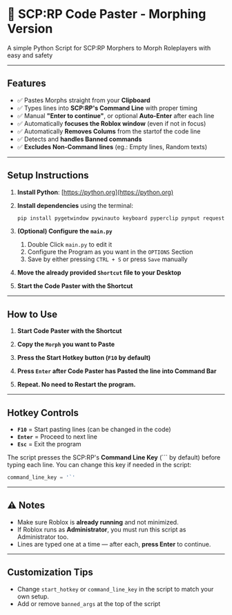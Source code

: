 # 📝 SCP:RP Code Paster - Morphing Version

A simple Python Script for SCP:RP Morphers to Morph Roleplayers with easy and safety

---

## Features

- ✅ Pastes Morphs straight from your **Clipboard**
- ✅ Types lines into **SCP:RP's Command Line** with proper timing
- ✅ Manual **"Enter to continue"**, or optional **Auto-Enter** after each line
- ✅ Automatically **focuses the Roblox window** (even if not in focus)
- ✅ Automatically **Removes Colums** from the startof the code line
- ✅ Detects and **handles Banned commands**
- ✅ **Excludes Non-Command lines** (eg.: Empty lines, Random texts)

---

## Setup Instructions

1. **Install Python**: [https://python.org](https://python.org)

2. **Install dependencies** using the terminal:
   ```bash
   pip install pygetwindow pywinauto keyboard pyperclip pynput requests
   ```

3. **(Optional) Configure the `main.py`**
   
   1) Double Click `main.py` to edit it
   2) Configure the Program as you want in the `OPTIONS` Section
   3) Save by either pressing `CTRL + S` or press `Save` manually

4. **Move the already provided `Shortcut` file to your Desktop**

5. **Start the Code Paster with the Shortcut**

---

## How to Use

1. **Start Code Paster with the Shortcut**

2. **Copy the `Morph` you want to Paste**

3. **Press the Start Hotkey button (`F10` by default)**

4. **Press `Enter` after Code Paster has Pasted the line into Command Bar**

5. **Repeat. No need to Restart the program.**

---

## Hotkey Controls

- **`F10`** = Start pasting lines (can be changed in the code)
- **`Enter`** = Proceed to next line
- **`Esc`** = Exit the program

The script presses the SCP:RP's **Command Line Key** (`\`` by default) before typing each line. You can change this key if needed in the script:
```python
command_line_key = '`'
```

---

## ⚠️ Notes

- Make sure Roblox is **already running** and not minimized.
- If Roblox runs as **Administrator**, you must run this script as Administrator too.
- Lines are typed one at a time — after each, **press Enter** to continue.

---

## Customization Tips

- Change `start_hotkey` or `command_line_key` in the script to match your own setup.
- Add or remove `banned_args` at the top of the script

